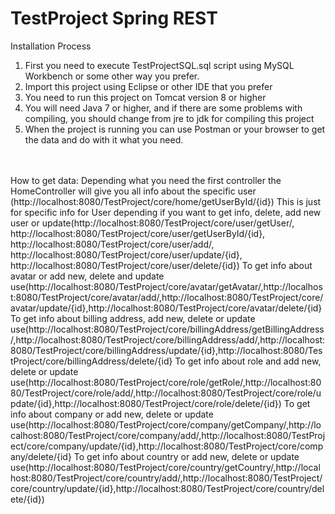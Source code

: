 # TestProject Spring REST
Installation Process
1.	First you need to execute TestProjectSQL.sql script using MySQL Workbench or some other way you prefer.
2.	Import this project using Eclipse or other IDE that you prefer
3.	You need to run this project on Tomcat version 8 or higher
4.  You will need Java 7 or higher, and if there are some problems with compiling, you should change from jre to jdk for compiling this project
5.	When the project is running you can use Postman or your browser to get the data and do with it what you need.<br/>
<br/>
<br/>
How to get data:
Depending what you need the first controller the HomeController will give you all info about the specific user (http://localhost:8080/TestProject/core/home/getUserById/{id})
This is just for specific info for User depending if you want to get info, delete, add new user or update(http://localhost:8080/TestProject/core/user/getUser/, http://localhost:8080/TestProject/core/user/getUserById/{id}, http://localhost:8080/TestProject/core/user/add/, http://localhost:8080/TestProject/core/user/update/{id}, http://localhost:8080/TestProject/core/user/delete/{id})
To get info about avatar or add new, delete and update use(http://localhost:8080/TestProject/core/avatar/getAvatar/,http://localhost:8080/TestProject/core/avatar/add/,http://localhost:8080/TestProject/core/avatar/update/{id},http://localhost:8080/TestProject/core/avatar/delete/{id}
To get info about billing address, add new, delete or update use(http://localhost:8080/TestProject/core/billingAddress/getBillingAddress/,http://localhost:8080/TestProject/core/billingAddress/add/,http://localhost:8080/TestProject/core/billingAddress/update/{id},http://localhost:8080/TestProject/core/billingAddress/delete/{id}
To get info about role and add new, delete or update use(http://localhost:8080/TestProject/core/role/getRole/,http://localhost:8080/TestProject/core/role/add/,http://localhost:8080/TestProject/core/role/update/{id},http://localhost:8080/TestProject/core/role/delete/{id})
To get info about company or add new, delete or update use(http://localhost:8080/TestProject/core/company/getCompany/,http://localhost:8080/TestProject/core/company/add/,http://localhost:8080/TestProject/core/company/update/{id},http://localhost:8080/TestProject/core/company/delete/{id}
To get info about country or add new, delete or update use(http://localhost:8080/TestProject/core/country/getCountry/,http://localhost:8080/TestProject/core/country/add/,http://localhost:8080/TestProject/core/country/update/{id},http://localhost:8080/TestProject/core/country/delete/{id})
